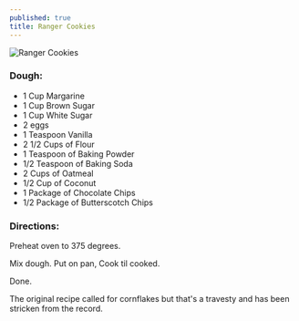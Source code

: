 ```yaml
---
published: true
title: Ranger Cookies
---
```


![Ranger Cookies]({{site.baseurl}}/img/rangercookies/rangercookies.jpg)


### Dough:

- 1 Cup Margarine
- 1 Cup Brown Sugar
- 1 Cup White Sugar
- 2 eggs
- 1 Teaspoon Vanilla
- 2 1/2 Cups of Flour
- 1 Teaspoon of Baking Powder
- 1/2 Teaspoon of Baking Soda
- 2 Cups of Oatmeal
- 1/2 Cup of Coconut
- 1 Package of Chocolate Chips
- 1/2 Package of Butterscotch Chips


### Directions:

Preheat oven to 375 degrees.

Mix dough. Put on pan, Cook til cooked.

Done.

The original recipe called for cornflakes but that's a travesty and has been stricken from the record. 